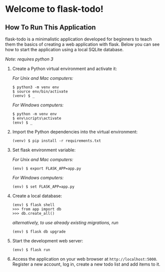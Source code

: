 # Welcome to flask-todo!


## How To Run This Application

flask-todo is a minimalistic application developed for beginners to teach them the basics of creating a web application with flask. Below you can see how to start the application using a local SQLite database.

*Note: requires python 3*

1. Create a Python virtual environment and activate it:

    *For Unix and Mac computers:*

    ```
    $ python3 -m venv env
    $ source env/bin/activate
    (venv) $ _
    ```

    *For Windows computers:*

    ```
    $ python -m venv env
    $ env\scripts\activate
    (env) $ _
    ```

2. Import the Python dependencies into the virtual environment:

    ```
    (venv) $ pip install -r requirements.txt
    ```

3. Set flask environment variable:

    *For Unix and Mac computers:*

    ```
    (env) $ export FLASK_APP=app.py

    ```

    *For Windows computers:*

    ```
    (env) $ set FLASK_APP=app.py

    ```

4. Create a local database:

    ```
    (env) $ flask shell
    >>> from app import db
    >>> db.create_all()

    ```
    *alternatively, to use already existing migrations, run*

    ```
    (env) $ flask db upgrade
    ```

4. Start the development web server:

    ```
    (env) $ flask run
    ```

5. Access the application on your web browser at `http://localhost:5000`. Register a new account, log in, create
a new todo list and add items to it.
